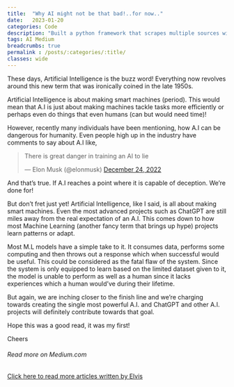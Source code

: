 ```yaml
---
title:  "Why AI might not be that bad!..for now.."
date:   2023-01-20
categories: Code
description: "Built a python framework that scrapes multiple sources with varied html structures."
tags: AI Medium 
breadcrumbs: true
permalink : /posts/:categories/:title/
classes: wide
---
```


These days, Artificial Intelligence is the buzz word! Everything now revolves around this new term that was ironically coined in the late 1950s.


Artificial Intelligence is about making smart machines (period). This would mean that A.I is just about making machines tackle tasks more efficiently or perhaps even do things that even humans (can but would need time)!


However, recently many individuals have been mentioning, how A.I can be dangerous for humanity. Even people high up in the industry have comments to say about A.I like,

<blockquote class="twitter-tweet"><p lang="en" dir="ltr">There is great danger in training an AI to lie</p>&mdash; Elon Musk (@elonmusk) <a href="https://twitter.com/elonmusk/status/1606642155346612229?ref_src=twsrc%5Etfw">December 24, 2022</a></blockquote> <script async src="https://platform.twitter.com/widgets.js" charset="utf-8"></script>

And that’s true. If A.I reaches a point where it is capable of deception. We’re done for!


But don’t fret just yet! Artificial Intelligence, like I said, is all about making smart machines. Even the most advanced projects such as ChatGPT are still miles away from the real expectation of an A.I. This comes down to how most Machine Learning (another fancy term that brings up hype) projects learn patterns or adapt.


Most M.L models have a simple take to it. It consumes data, performs some computing and then throws out a response which when successful would be useful. This could be considered as the fatal flaw of the system. Since the system is only equipped to learn based on the limited dataset given to it, the model is unable to perform as well as a human since it lacks experiences which a human would’ve during their lifetime.


But again, we are inching closer to the finish line and we’re charging towards creating the single most powerful A.I. and ChatGPT and other A.I. projects will definitely contribute towards that goal.

Hope this was a good read, it was my first!


Cheers

###### Read more on Medium.com
[Click here to read more articles written by Elvis](https://medium.com/@elvistony)

